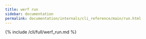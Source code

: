```yaml
---
title: werf run
sidebar: documentation
permalink: documentation/internals/cli_reference/main/run.html
---
```


{% include /cli/full/werf_run.md %}
